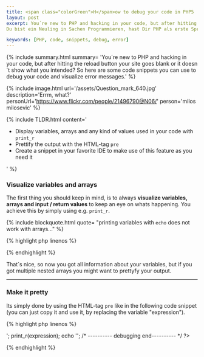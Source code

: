 ```yaml
---
title: <span class="colorGreen">H</span>ow to debug your code in PHP5
layout: post
excerpt: You´re new to PHP and hacking in your code, but after hitting the reload button your site goes blank or it doesn´t show what you intended? So here are some code snippets you can use to debug your code and visualize error messages.
Du bist ein Neuling in Sachen Programmieren, hast Dir PHP als erste Sprache ausgesucht, bereits ein Buch der Marke "super-easy-PHP-lernen-von-Anfang-an" gelesen und prügelst Dein erstes, eigenes kleines Programm in den Editor. Voller Freude öffnest Du den Browser Deiner Wahl, aber es erscheint... nichts. Nicht einmal eine Fehlermeldung. Was nun? Was ist falsch? Debuggen heißt das Zauberwort und zwar leserlich und einigermaßen ansprechend für das Auge. In den folgenden Zeilen gebe ich Dir ein Snippet / ein paar Zeilen Code zur Hand, mit welchem Du auf einfache Weise z.B. Variablen, Arrays ausgeben kannst und somit dem Problem auf die Spur kommst.

keywords: [PHP, code, snippets, debug, error]
---
```

{% include summary.html summary= '<span class="firstCharacter">Y</span>ou´re new to PHP and hacking in your code, but after hitting the reload button your site goes blank or it doesn´t show what you intended? So here are some code snippets you can use to debug your code and visualize error messages.' %}

{% include image.html url='/assets/Question_mark_640.jpg' description='Errm, what?' personUrl='https://www.flickr.com/people/21496790@N06/' person='milos milosevic' %}

{% include TLDR.html content='<ul><li>Display variables, arrays and any kind of values used in your code with <code>print_r</code></li> <li>Prettify the output with the HTML-tag <code>pre</code></li><li>Create a snippet in your favorite IDE to make use of this feature as you need it</li></ul>' %}

### <span class="colorGreen">V</span>isualize variables and arrays

The first thing you should keep in mind, is to always __visualize variables, arrays and input / return values__ to keep an eye on whats happening. You achieve this by simply using e.g. <code>print_r</code>.

{% include blockquote.html quote= "printing variables with <code>echo</code> does not work with arrays..." %}

{% highlight php linenos %}

<?php
	print_r(var);
?>

{% endhighlight %}

That´s nice, so now you got all information about your variables, but if you got multiple nested arrays you might want to prettyfy your output.

----------------

### <span class="colorGreen">M</span>ake it pretty

Its simply done by using the HTML-tag <code>pre</code> like in the following code snippet (you can just copy it and use it, by replacing the variable "expression").

{% highlight php linenos %}

<?php
 	/* ---------- debugging ---------- */
	echo '<pre>';
		print_r(expression);
	echo '</pre>';	
	/* ---------- debugging end---------- */
?>

{% endhighlight %}